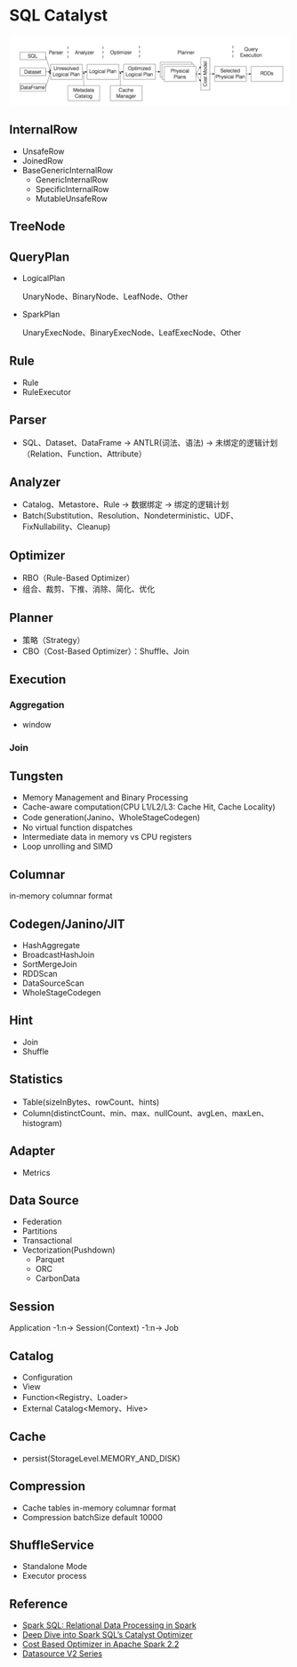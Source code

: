 # SQL Catalyst

![Catalyst](assets/images/catalyst.png)

## InternalRow

- UnsafeRow
- JoinedRow
- BaseGenericInternalRow
  - GenericInternalRow
  - SpecificInternalRow
  - MutableUnsafeRow

## TreeNode

## QueryPlan

- LogicalPlan

  UnaryNode、BinaryNode、LeafNode、Other

- SparkPlan

  UnaryExecNode、BinaryExecNode、LeafExecNode、Other

## Rule

- Rule
- RuleExecutor

## Parser

- SQL、Dataset、DataFrame -> ANTLR(词法、语法<Visitor>) -> 未绑定的逻辑计划（Relation、Function、Attribute）

## Analyzer

- Catalog、Metastore、Rule -> 数据绑定 -> 绑定的逻辑计划
- Batch(Substitution、Resolution、Nondeterministic、UDF、FixNullability、Cleanup)

## Optimizer

- RBO（Rule-Based Optimizer）
- 组合、裁剪、下推、消除、简化、优化

## Planner

- 策略（Strategy）
- CBO（Cost-Based Optimizer）：Shuffle、Join

## Execution

### Aggregation

- window

### Join

## Tungsten

- Memory Management and Binary Processing
- Cache-aware computation(CPU L1/L2/L3: Cache Hit, Cache Locality)
- Code generation(Janino、WholeStageCodegen)
- No virtual function dispatches
- Intermediate data in memory vs CPU registers
- Loop unrolling and SIMD

## Columnar

in-memory columnar format

## Codegen/Janino/JIT

- HashAggregate
- BroadcastHashJoin
- SortMergeJoin
- RDDScan
- DataSourceScan
- WholeStageCodegen

## Hint

- Join
- Shuffle

## Statistics

- Table(sizeInBytes、rowCount、hints)
- Column(distinctCount、min、max、nullCount、avgLen、maxLen、histogram)

## Adapter

- Metrics

## Data Source

- Federation
- Partitions
- Transactional
- Vectorization(Pushdown)
  - Parquet
  - ORC
  - CarbonData

## Session

Application -1:n-> Session(Context) -1:n-> Job

## Catalog

- Configuration
- View
- Function<Registry、Loader>
- External Catalog<Memory、Hive>

## Cache

- persist(StorageLevel.MEMORY_AND_DISK)

## Compression

- Cache tables in-memory columnar format
- Compression batchSize default 10000

## ShuffleService

- Standalone Mode
- Executor process

## Reference

- [Spark SQL: Relational Data Processing in Spark](http://people.csail.mit.edu/matei/papers/2015/sigmod_spark_sql.pdf)
- [Deep Dive into Spark SQL’s Catalyst Optimizer](https://databricks.com/blog/2015/04/13/deep-dive-into-spark-sqls-catalyst-optimizer.html)
- [Cost Based Optimizer in Apache Spark 2.2](https://databricks.com/blog/2017/08/31/cost-based-optimizer-in-apache-spark-2-2.html)
- [Datasource V2 Series](http://blog.madhukaraphatak.com/categories/datasource-v2-series/)
